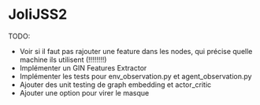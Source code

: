 # JoliJSS2

TODO:
 - Voir si il faut pas rajouter une feature dans les nodes, qui précise quelle machine
 ils utilisent (!!!!!!!!)
 - Implémenter un GIN Features Extractor
 - Implémenter les tests pour env_observation.py et agent_observation.py
 - Ajouter des unit testing de graph embedding et actor_critic
 - Ajouter une option pour virer le masque

